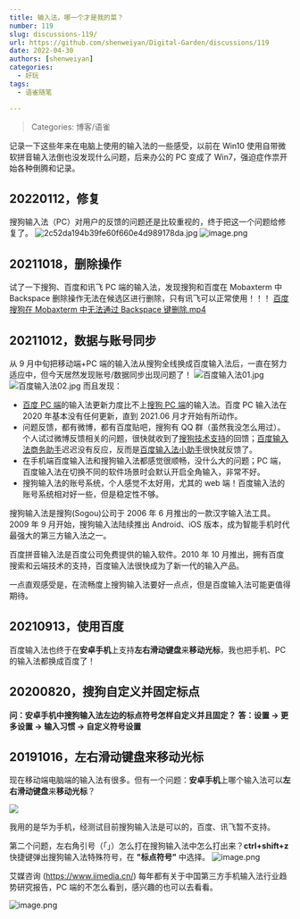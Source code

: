 ```yaml
---
title: 输入法，哪一个才是我的菜？
number: 119
slug: discussions-119/
url: https://github.com/shenweiyan/Digital-Garden/discussions/119
date: 2022-04-30
authors: [shenweiyan]
categories: 
  - 好玩
tags: 
  - 语雀随笔

---
```


> Categories: 博客/语雀

记录一下这些年来在电脑上使用的输入法的一些感受，以前在 Win10 使用自带微软拼音输入法倒也没发现什么问题，后来办公的 PC 变成了 Win7，强迫症作祟开始各种倒腾和记录。

<!-- more -->

## 20220112，修复

搜狗输入法（PC）对用户的反馈的问题还是比较重视的，终于把这一个问题给修复了。
![2c52da194b39fe60f660e4d989178da.jpg](https://shub.weiyan.tech/yuque/elog-notebook-img/Fq4slj-Qr0vXLUMGhYX2wQZwnpB4.jpeg)
![image.png](https://shub.weiyan.tech/yuque/elog-notebook-img/FjpghqJs-16Udl2XmpLT87Vs0g0m.png)

## 20211018，删除操作

试了一下搜狗、百度和讯飞 PC 端的输入法，发现搜狗和百度在 Mobaxterm 中 Backspace 删除操作无法在候选区进行删除，只有讯飞可以正常使用！！！
[百度搜狗在 Mobaxterm 中无法通过 Backspace 键删除.mp4](https://www.yuque.com/shenweiyan/notebook/input)

## 20211012，数据与账号同步

从 9 月中旬把移动端+PC 端的输入法从搜狗全线换成百度输入法后，一直在努力适应中，但今天居然发现账号/数据同步出现问题了！
![百度输入法01.jpg](https://shub.weiyan.tech/yuque/elog-notebook-img/Fi9keXw1_rv7xDz83p_hfkhCt19d.jpeg)
![百度输入法02.jpg](https://shub.weiyan.tech/yuque/elog-notebook-img/Fie1gLptxXtDyZ6x_m4sKxdHB23m.jpeg)
而且发现：

- [百度 PC 端](https://shurufa.baidu.com/update)的输入法更新力度比不上[搜狗 PC 端](https://pinyin.sogou.com/changelog.php)的输入法。百度 PC 输入法在 2020 年基本没有任何更新，直到 2021.06 月才开始有所动作。
- 问题反馈，都有微博，都有百度贴吧，搜狗有 QQ 群（虽然我没怎么用过）。个人试过微博反馈相关的问题，很快就收到了[搜狗技术支持](https://weibo.com/u/2285231187)的回馈；[百度输入法商务助手](https://weibo.com/u/1829860077)迟迟没有反应，反而是[百度输入法小助手](https://weibo.com/u/2757484243)很快就反馈了。
- 在手机端百度输入法和搜狗输入法都感觉很顺畅，没什么大的问题；PC 端，百度输入法在切换不同的软件场景时会默认开启全角输入，非常不好。
- 搜狗输入法的账号系统，个人感觉不太好用，尤其的 web 端！百度输入法的账号系统相对好一些，但是稳定性不够。

搜狗输入法是搜狗(Sogou)公司于 2006 年 6 月推出的一款汉字输入法工具。2009 年 9 月开始，搜狗输入法陆续推出 Android、iOS 版本，成为智能手机时代最强大的第三方输入法之一。

百度拼音输入法是百度公司免费提供的输入软件。2010 年 10 月推出，拥有百度搜索和云端技术的支持，百度输入法很快成为了新一代的输入产品。

一点直观感受是，在流畅度上搜狗输入法要好一点点，但是百度输入法可能更值得期待。

## 20210913，使用百度

百度输入法也终于在**安卓手机**上支持**左右滑动键盘**来**移动光标**，我也把手机、PC 的输入法都换成百度了！

## 20200820，搜狗自定义并固定标点

**问：安卓手机中搜狗输入法左边的标点符号怎样自定义并且固定？**
**答：设置 → 更多设置 → 输入习惯 → 自定义符号设置**

## 20191016，左右滑动键盘来移动光标

现在移动端电脑端的输入法有很多。但有一个问题：**安卓手机**上哪个输入法可以**左右滑动键盘**来**移动光标**？

![](https://shub.weiyan.tech/yuque/elog-notebook-img/Fp2xs-BpN1KDZPOpv_MxM7r7W635.png)

我用的是华为手机，经测试目前搜狗输入法是可以的，百度、讯飞暂不支持。

第二个问题，左右角引号（「」）怎么打在搜狗输入法中怎么打出来？**ctrl+shift+z** 快捷键弹出搜狗输入法特殊符号，在 **"标点符号"** 中选择。
![image.png](https://shub.weiyan.tech/yuque/elog-notebook-img/FlJaOTNYFhTbGfIcrRVVSZ3rjudX.png)

艾媒咨询 (https://www.iimedia.cn/) 每年都有关于中国第三方手机输入法行业趋势研究报告，PC 端的不怎么看到，感兴趣的也可以去看看。

![image.png](https://shub.weiyan.tech/yuque/elog-notebook-img/FvF-dagzFM03BT3s0Ti7tkyIK8Eo.png)


<script src="https://giscus.app/client.js"
	data-repo="shenweiyan/Digital-Garden"
	data-repo-id="R_kgDOKgxWlg"
	data-mapping="number"
	data-term="119"
	data-reactions-enabled="1"
	data-emit-metadata="0"
	data-input-position="bottom"
	data-theme="light"
	data-lang="zh-CN"
	crossorigin="anonymous"
	async>
</script>
